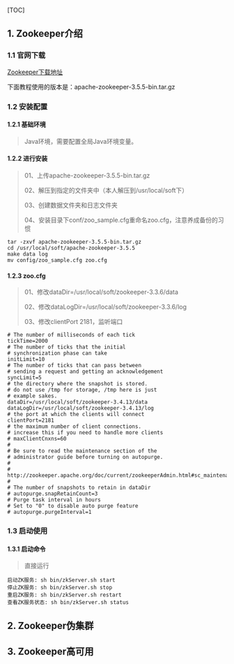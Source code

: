 [TOC]

## 1. Zookeeper介绍

### 1.1 官网下载

[Zookeeper下载地址](https://www.apache.org/dyn/closer.cgi/zookeeper/)

下面教程使用的版本是：apache-zookeeper-3.5.5-bin.tar.gz

### 1.2 安装配置

#### 1.2.1 基础环境

> Java环境，需要配置全局Java环境变量。

#### 1.2.2 进行安装

> 01、上传apache-zookeeper-3.5.5-bin.tar.gz
>
> 02、解压到指定的文件夹中（本人解压到/usr/local/soft下）
>
> 03、创建数据文件夹和日志文件夹
>
> 04、安装目录下conf/zoo_sample.cfg重命名zoo.cfg，注意养成备份的习惯
>

```properties
tar -zxvf apache-zookeeper-3.5.5-bin.tar.gz
cd /usr/local/soft/apache-zookeeper-3.5.5
make data log
mv config/zoo_sample.cfg zoo.cfg
```

#### 1.2.3 zoo.cfg

> 01、修改dataDir=/usr/local/soft/zookeeper-3.3.6/data
>
> 02、修改dataLogDir=/usr/local/soft/zookeeper-3.3.6/log
>
> 03、修改clientPort 2181，监听端口

```properties
# The number of milliseconds of each tick
tickTime=2000
# The number of ticks that the initial
# synchronization phase can take
initLimit=10
# The number of ticks that can pass between
# sending a request and getting an acknowledgement
syncLimit=5
# the directory where the snapshot is stored.
# do not use /tmp for storage, /tmp here is just
# example sakes.
dataDir=/usr/local/soft/zookeeper-3.4.13/data
dataLogDir=/usr/local/soft/zookeeper-3.4.13/log
# the port at which the clients will connect
clientPort=2181
# the maximum number of client connections.
# increase this if you need to handle more clients
# maxClientCnxns=60
#
# Be sure to read the maintenance section of the
# administrator guide before turning on autopurge.
#
# http://zookeeper.apache.org/doc/current/zookeeperAdmin.html#sc_maintenance
#
# The number of snapshots to retain in dataDir
# autopurge.snapRetainCount=3
# Purge task interval in hours
# Set to "0" to disable auto purge feature
# autopurge.purgeInterval=1
```



### 1.3 启动使用

#### 1.3.1 启动命令

> 直接运行

```properties
启动ZK服务: sh bin/zkServer.sh start
停止ZK服务: sh bin/zkServer.sh stop
重启ZK服务: sh bin/zkServer.sh restart
查看ZK服务状态: sh bin/zkServer.sh status
```

## 2. Zookeeper伪集群







## 3. Zookeeper高可用





